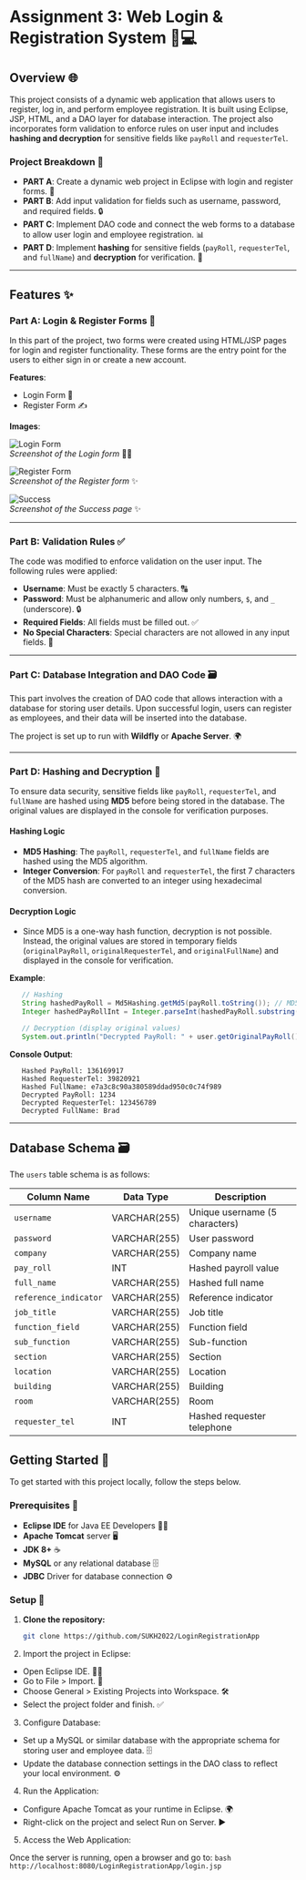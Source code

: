 # Assignment 3: Web Login & Registration System 📝💻

## Overview 🌐

This project consists of a dynamic web application that allows users to register, log in, and perform employee registration. It is built using Eclipse, JSP, HTML, and a DAO layer for database interaction. The project also incorporates form validation to enforce rules on user input and includes **hashing and decryption** for sensitive fields like `payRoll` and `requesterTel`.

### Project Breakdown 🔧

- **PART A**: Create a dynamic web project in Eclipse with login and register forms. 📝
- **PART B**: Add input validation for fields such as username, password, and required fields. 🔒
- **PART C**: Implement DAO code and connect the web forms to a database to allow user login and employee registration. 📊
- **PART D**: Implement **hashing** for sensitive fields (`payRoll`, `requesterTel`, and `fullName`) and **decryption** for verification. 🔐

---

## Features ✨

### Part A: Login & Register Forms 🔑

In this part of the project, two forms were created using HTML/JSP pages for login and register functionality. These forms are the entry point for the users to either sign in or create a new account.

**Features**:
- Login Form 🔑
- Register Form ✍️

**Images**:
  
![Login Form](./src/main/webapp/img/login.png)  
_Screenshot of the Login form_ 👨‍💻

![Register Form](./src/main/webapp/img/register.png)  
_Screenshot of the Register form_ ✨

![Success](./src/main/webapp/img/success.png)  
_Screenshot of the Success page_ ✨

---

### Part B: Validation Rules ✅

The code was modified to enforce validation on the user input. The following rules were applied:

- **Username**: Must be exactly 5 characters. 🔠
- **Password**: Must be alphanumeric and allow only numbers, `$`, and `_` (underscore). 🔒
- **Required Fields**: All fields must be filled out. ✅
- **No Special Characters**: Special characters are not allowed in any input fields. 🚫

---

### Part C: Database Integration and DAO Code 🗃️

This part involves the creation of DAO code that allows interaction with a database for storing user details. Upon successful login, users can register as employees, and their data will be inserted into the database.

The project is set up to run with **Wildfly** or **Apache Server**. 🌍

---

### Part D: Hashing and Decryption 🔐

To ensure data security, sensitive fields like `payRoll`, `requesterTel`, and `fullName` are hashed using **MD5** before being stored in the database. The original values are displayed in the console for verification purposes.

#### Hashing Logic
- **MD5 Hashing**: The `payRoll`, `requesterTel`, and `fullName` fields are hashed using the MD5 algorithm.
- **Integer Conversion**: For `payRoll` and `requesterTel`, the first 7 characters of the MD5 hash are converted to an integer using hexadecimal conversion.

#### Decryption Logic
- Since MD5 is a one-way hash function, decryption is not possible. Instead, the original values are stored in temporary fields (`originalPayRoll`, `originalRequesterTel`, and `originalFullName`) and displayed in the console for verification.

**Example**:
```java
   // Hashing
   String hashedPayRoll = Md5Hashing.getMd5(payRoll.toString()); // MD5 hash
   Integer hashedPayRollInt = Integer.parseInt(hashedPayRoll.substring(0, 7), 16); // Convert to integer

   // Decryption (display original values)
   System.out.println("Decrypted PayRoll: " + user.getOriginalPayRoll());
```

**Console Output**:
```
   Hashed PayRoll: 136169917
   Hashed RequesterTel: 39820921
   Hashed FullName: e7a3c8c90a380589ddad950c0c74f989
   Decrypted PayRoll: 1234
   Decrypted RequesterTel: 123456789
   Decrypted FullName: Brad
```

---

## Database Schema 🗃️

The `users` table schema is as follows:

| Column Name          | Data Type     | Description                     |
|----------------------|---------------|---------------------------------|
| `username`           | VARCHAR(255)  | Unique username (5 characters)  |
| `password`           | VARCHAR(255)  | User password                   |
| `company`            | VARCHAR(255)  | Company name                    |
| `pay_roll`           | INT           | Hashed payroll value            |
| `full_name`          | VARCHAR(255)  | Hashed full name                |
| `reference_indicator`| VARCHAR(255)  | Reference indicator             |
| `job_title`          | VARCHAR(255)  | Job title                       |
| `function_field`     | VARCHAR(255)  | Function field                  |
| `sub_function`       | VARCHAR(255)  | Sub-function                    |
| `section`            | VARCHAR(255)  | Section                         |
| `location`           | VARCHAR(255)  | Location                        |
| `building`           | VARCHAR(255)  | Building                        |
| `room`               | VARCHAR(255)  | Room                            |
| `requester_tel`      | INT           | Hashed requester telephone      |

## Getting Started 🚀

To get started with this project locally, follow the steps below.

### Prerequisites 🔑

- **Eclipse IDE** for Java EE Developers 🧑‍💻
- **Apache Tomcat** server 🖥️
- **JDK 8+** ☕
- **MySQL** or any relational database 🗄️
- **JDBC** Driver for database connection ⚙️

### Setup 🔧

1. **Clone the repository:**
   ```bash
   git clone https://github.com/SUKH2022/LoginRegistrationApp
   ```

2. Import the project in Eclipse:

- Open Eclipse IDE. 👩‍💻
- Go to File > Import. 📂
- Choose General > Existing Projects into Workspace. 🛠️
- Select the project folder and finish. ✅

3. Configure Database:

- Set up a MySQL or similar database with the appropriate schema for storing user and employee data. 🗄️
- Update the database connection settings in the DAO class to reflect your local environment. ⚙️

4. Run the Application:

- Configure Apache Tomcat as your runtime in Eclipse. 🌍
- Right-click on the project and select Run on Server. ▶️

5. Access the Web Application:

Once the server is running, open a browser and go to:
    ```bash
    http://localhost:8080/LoginRegistrationApp/login.jsp
    ```
